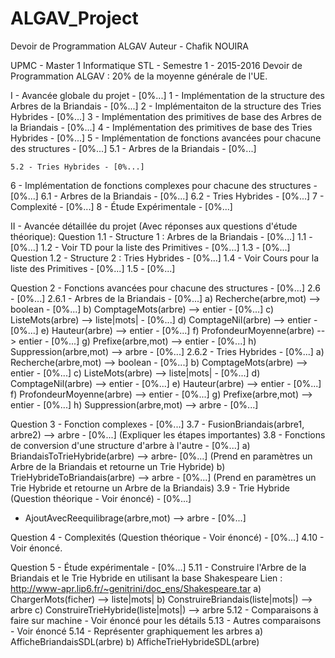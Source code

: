 # ALGAV_Project
Devoir de Programmation ALGAV
Auteur - Chafik NOUIRA

UPMC - Master 1 Informatique STL - Semestre 1 - 2015-2016
Devoir de Programmation ALGAV : 20% de la moyenne générale de l'UE.

I - Avancée globale du projet - [0%...]
1 - Implémentation de la structure des Arbres de la Briandais - [0%...]
2 - Implémentaiton de la structure des Tries Hybrides - [0%...]
3 - Implémentation des primitives de base des Arbres de la Briandais - [0%...]
4 - Implémentation des primitives de base des Tries Hybrides - [0%...]
5 - Implémentation de fonctions avancées pour chacune des structures - [0%...]
    5.1 - Arbres de la Briandais - [0%...]
    
    5.2 - Tries Hybrides - [0%...]
6 - Implémentation de fonctions complexes pour chacune des structures - [0%...]
    6.1 - Arbres de la Briandais - [0%...]
    6.2 - Tries Hybrides - [0%...]
7 - Complexité - [0%...]
8 - Étude Expérimentale - [0%...]


II - Avancée détaillée du projet (Avec réponses aux questions d'étude théorique):
Question 1.1 - Structure 1 : Arbres de la Briandais - [0%...]
1.1 - [0%...]
1.2 - Voir TD pour la liste des Primitives - [0%...]
1.3 - [0%...]
Question 1.2 - Structure 2 : Tries Hybrides - [0%...]
1.4 - Voir Cours pour la liste des Primitives - [0%...]
1.5 - [0%...]

Question 2 - Fonctions avancées pour chacune des structures - [0%...]
2.6 - [0%...]
  2.6.1 - Arbres de la Briandais - [0%...]
        a) Recherche(arbre,mot) --> boolean - [0%...]
        b) ComptageMots(arbre) --> entier - [0%...]
        c) ListeMots(arbre) --> liste|mots| - [0%...]
        d) ComptageNil(arbre) --> entier - [0%...]
        e) Hauteur(arbre) --> entier - [0%...]
        f) ProfondeurMoyenne(arbre) --> entier - [0%...]
        g) Prefixe(arbre,mot) --> entier - [0%...]
        h) Suppression(arbre,mot) --> arbre - [0%...]
  2.6.2 - Tries Hybrides - [0%...]
        a) Recherche(arbre,mot) --> boolean - [0%...]
        b) ComptageMots(arbre) --> entier - [0%...]
        c) ListeMots(arbre) --> liste|mots| - [0%...]
        d) ComptageNil(arbre) --> entier - [0%...]
        e) Hauteur(arbre) --> entier - [0%...]
        f) ProfondeurMoyenne(arbre) --> entier - [0%...]
        g) Prefixe(arbre,mot) --> entier - [0%...]
        h) Suppression(arbre,mot) --> arbre - [0%...]
        
Question 3 - Fonction complexes - [0%...]
3.7 - FusionBriandais(arbre1, arbre2) --> arbre - [0%...] (Expliquer les étapes importantes)
3.8 - Fonctions de conversion d'une structure d'arbre à l'autre - [0%...]
    a) BriandaisToTrieHybride(arbre) --> arbre- [0%...]
    (Prend en paramètres un Arbre de la Briandais et retourne un Trie Hybride) 
    b) TrieHybrideToBriandais(arbre) --> arbre - [0%...]
    (Prend en paramètres un Trie Hybride et retourne un Arbre de la Briandais)
3.9 - Trie Hybride (Question théorique - Voir énoncé) - [0%...]
- AjoutAvecReequilibrage(arbre,mot) --> arbre - [0%...]

Question 4 - Complexités (Question théorique - Voir énoncé) - [0%...]
4.10 - Voir énoncé.

Question 5 - Étude expérimentale - [0%...]
5.11 - Construire l'Arbre de la Briandais et le Trie Hybride en utilisant la base Shakespeare
Lien : http://www-apr.lip6.fr/~genitrini/doc_ens/Shakespeare.tar
     a) ChargerMots(ficher) --> liste|mots|
     b) ConstruireBriandais(liste|mots|) --> arbre
     c) ConstruireTrieHybride(liste|mots|) --> arbre
5.12 - Comparaisons à faire sur machine - Voir énoncé pour les détails
5.13 - Autres comparaisons - Voir énoncé
5.14 - Représenter graphiquement les arbres 
    a) AfficheBriandaisSDL(arbre)
    b) AfficheTrieHybrideSDL(arbre)
